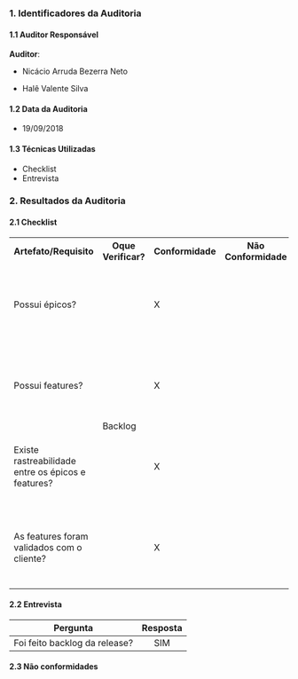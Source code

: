 ### 1. Identificadores da Auditoria

#### 1.1 Auditor Responsável

**Auditor**:

- Nicácio Arruda Bezerra Neto

- Halê Valente Silva

#### 1.2 Data da Auditoria

- 19/09/2018

#### 1.3 Técnicas Utilizadas

* Checklist
* Entrevista

### 2. Resultados da Auditoria

#### 2.1 Checklist

<table>
  <tr>
    <th>Artefato/Requisito</th>
    <th>Oque Verificar?</th>
    <th>Conformidade</th>
    <th>Não Conformidade</th>
    <th>Observação</th>
    <th>Evidências</th>
  </tr>
  <tr>
    <td> Possui épicos?</td>
    <td rowspan="5"> Backlog </td>
    <td>X</td>
    <td></td>
    <td></td>
    <td>Podem ser visualizados no repositório da disciplina, https://github.com/MPS-FGA/Avaleasy-app#boards?repos=146913707</td>
  </tr>
  <tr>
    <td>Possui features?</td>
    <td>X</td>
    <td></td>
    <td></td>
    <td>Podem ser visualizados no repositório da disciplina, https://github.com/MPS-FGA/Avaleasy-app#boards?repos=146913707</td>

  </tr>
  <tr>
    <td>Existe rastreabilidade entre os épicos e features?</td>
    <td>X</td>
    <td></td>
    <td></td>
    <td>Podem ser visualizados no repositório da disciplina, https://github.com/MPS-FGA/Avaleasy-app#boards?repos=146913707</td>

  </tr>
 <tr>
    <td>As features foram validados com o cliente?</td>
    <td>X</td>
    <td></td>
    <td></td>
    <td>Podem ser visualizados no repositório da disciplina, https://github.com/MPS-FGA/Avaleasy-app#boards?repos=146913707</td>

  </tr>

</table>


#### 2.2 Entrevista

|Pergunta| Resposta |
|:---:|:---:|
|Foi feito backlog da release?|SIM|


#### 2.3 Não conformidades
